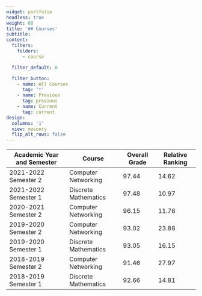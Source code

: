 ```yaml
---
widget: portfolio
headless: true
weight: 60
title: '## Courses'
subtitle:
content:
  filters:
    folders:
      - course

  filter_default: 0

  filter_button:
    - name: All Courses
      tag: '*'
    - name: Previous
      tag: previous
    - name: Current
      tag: current
design:
  columns: '1'
  view: masonry
  flip_alt_rows: false
---
```


| Academic Year and Semester         | Course               | Overall Grade | Relative Ranking |
|-----------------------------------|----------------------|---------------|------------------|
| 2021-2022 Semester 2 | Computer Networking  | 97.44         | 14.62            |
| 2021-2022 Semester 1 | Discrete Mathematics | 97.48         | 10.97            |
| 2020-2021 Semester 2 | Computer Networking  | 96.15         | 11.76            |
| 2019-2020 Semester 2 | Computer Networking  | 93.02         | 23.88            |
| 2019-2020 Semester 1 | Discrete Mathematics | 93.05         | 16.15            |
| 2018-2019 Semester 2 | Computer Networking  | 91.46         | 27.97            |
| 2018-2019 Semester 1 | Discrete Mathematics | 92.66         | 14.81            |

